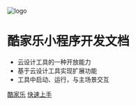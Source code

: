![logo](https://qhyxpicoss.kujiale.com/2017/08/24/LGOSQ2YKAEBKKJ3IAAAAAAQ8_64x64.png?x-oss-process=image/resize,w_64,h_64 ":size=64")

# 酷家乐小程序开发文档

* 云设计工具的一种开放能力
* 基于云设计工具实现扩展功能
* 工具中启动、运行，与主场景交互

[酷家乐](https://www.kujiale.com/)
[快速上手](/mini-app/index.md)
